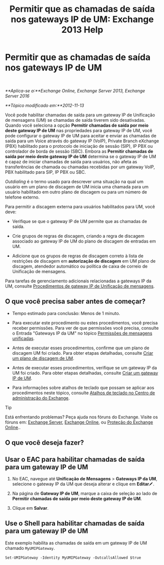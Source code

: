 ﻿---
title: 'Permitir que as chamadas de saída nos gateways IP de UM: Exchange 2013 Help'
TOCTitle: Permitir que as chamadas de saída nos gateways IP de UM
ms:assetid: c3ad8e53-d37e-499e-b1f1-defb0ba1bd12
ms:mtpsurl: https://technet.microsoft.com/pt-br/library/JJ673562(v=EXCHG.150)
ms:contentKeyID: 50486572
ms.date: 05/22/2018
mtps_version: v=EXCHG.150
ms.translationtype: MT
---

# Permitir que as chamadas de saída nos gateways IP de UM

 

_**Aplica-se a:**Exchange Online, Exchange Server 2013, Exchange Server 2016_

_**Tópico modificado em:**2012-11-13_

Você pode habilitar chamadas de saída para um gateway IP de Unificação de mensagens (UM) se chamadas de saída tiverem sido desativadas. Quando você seleciona a opção **Permitir chamadas de saída por meio deste gateway IP de UM** nas propriedades para gateway IP de UM, você pode configurar o gateway IP de UM para aceitar e enviar as chamadas de saída para um Voice através do gateway IP (VoIP), Private Branch eXchange (PBX) habilitado para o protocolo de iniciação de sessão (SIP), IP PBX ou controlador de borda de sessão (SBC). Embora as **Permitir chamadas de saída por meio deste gateway IP de UM** determina se o gateway IP de UM é capaz de iniciar chamadas de saída para usuários, não afeta as transferências de chamada ou chamadas recebidas por um gateway VoIP, PBX habilitado para SIP, IP PBX ou SBC.

*Outdialing* é o termo usado para descrever uma situação na qual um usuário em um plano de discagem de UM inicia uma chamada para um usuário habilitado em outro plano de discagem ou para um número de telefone externo.

Para permitir a discagem externa para usuários habilitados para UM, você deve:

  - Verifique se que o gateway IP de UM permite que as chamadas de saída.

  - Crie grupos de regras de discagem, criando a regra de discagem associado ao gateway IP de UM do plano de discagem de entradas em UM.

  - Adicione que os grupos de regras de discagem correto à lista de restrições de discagem em **autorização de discagem** em UM plano de discagem, atendedor automático ou política de caixa de correio de Unificação de mensagens.

Para tarefas de gerenciamento adicionais relacionadas a gateways IP da UM, consulte [Procedimentos de gateway IP de Unificação de mensagens](um-ip-gateway-procedures-exchange-2013-help.md).

## O que você precisa saber antes de começar?

  - Tempo estimado para conclusão: Menos de 1 minuto.

  - Para executar este procedimento ou estes procedimentos, você precisa receber permissões. Para ver de que permissões você precisa, consulte o Entrada "Gateways IP da UM" no tópico [Permissões de mensagens unificadas](unified-messaging-permissions-exchange-2013-help.md).

  - Antes de executar esses procedimentos, confirme que um plano de discagem UM foi criado. Para obter etapas detalhadas, consulte [Criar um plano de discagem de UM](create-a-um-dial-plan-exchange-2013-help.md).

  - Antes de executar esses procedimentos, verifique se um gateway IP da UM foi criado. Para obter etapas detalhadas, consulte [Criar um gateway IP de UM](create-a-um-ip-gateway-exchange-2013-help.md).

  - Para informações sobre atalhos de teclado que possam se aplicar aos procedimentos neste tópico, consulte [Atalhos de teclado no Centro de administração do Exchange](keyboard-shortcuts-in-the-exchange-admin-center-exchange-online-protection-help.md).


> [!TIP]
> Está enfrentando problemas? Peça ajuda nos fóruns do Exchange. Visite os fóruns em: <A href="https://go.microsoft.com/fwlink/p/?linkid=60612">Exchange Server</A>, <A href="https://go.microsoft.com/fwlink/p/?linkid=267542">Exchange Online</A>, ou <A href="https://go.microsoft.com/fwlink/p/?linkid=285351">Proteção do Exchange Online</A>..



## O que você deseja fazer?

## Usar o EAC para habilitar chamadas de saída para um gateway IP de UM

1.  No EAC, navegue até **Unificação de Mensagens** \> **Gateways IP da UM**, selecione o gateway IP da UM que deseja alterar e clique em **Editar**![Ícone de edição](images/JJ218640.6f53ccb2-1f13-4c02-bea0-30690e6ea71d(EXCHG.150).gif "Ícone de edição").

2.  Na página de **Gateway IP de UM**, marque a caixa de seleção ao lado de **Permitir chamadas de saída por meio deste gateway IP de UM**.

3.  Clique em **Salvar**.

## Use o Shell para habilitar chamadas de saída para um gateway IP de UM

Este exemplo habilita as chamadas de saída em um gateway IP de UM chamado `MyUMIPGateway`.

    Set-UMIPGateway -Identity MyUMIPGateway -OutcallsAllowed $true

